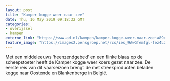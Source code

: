 ```yaml
---
layout: post
title: "Kamper kogge weer naar zee"
date: Thu, 16 May 2019 09:18:32 GMT
categories: 
- overijssel 
- kampen 
externe_link: "https://www.ad.nl/kampen/kamper-kogge-weer-naar-zee~a894c3c1/"
feature_image: "https://images2.persgroep.net/rcs/ies_9AwGfemfgl-fez4LZv3Z1C0/diocontent/148501735/_fitwidth/400/?appId=21791a8992982cd8da851550a453bd7f&quality=0.7"
---
```


Met een middeleeuws ‘heenzendgebed’ en een flinke blaas op de scheepstoeter heeft de Kamper kogge weer koers gezet naar zee. De eerste reis van dit vaarseizoen brengt de met streekproducten beladen kogge naar Oostende en Blankenberge in België.
